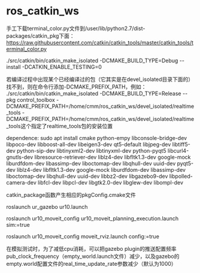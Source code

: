 # ros_catkin_ws


手工下载terminal_color.py文件到/user/lib/python2.7/dist-packages/catkin_pkg下面：
https://raw.githubusercontent.com/catkin/catkin_tools/master/catkin_tools/terminal_color.py

./src/catkin/bin/catkin_make_isolated -DCMAKE_BUILD_TYPE=Debug --install -DCATKIN_ENABLE_TESTING=0

若编译过程中出现某个已经编译过的包（它其实是在devel_isolated目录下面的）找不到，则在命令行添加-DCMAKE_PREFIX_PATH，例如：
 ./src/catkin/bin/catkin_make_isolated -DCMAKE_BUILD_TYPE=Release --pkg control_toolbox -DCMAKE_PREFIX_PATH=/home/cmm/ros_catkin_ws/devel_isolated/realtime_tools
 -DCMAKE_PREFIX_PATH=/home/cmm/ros_catkin_ws/devel_isolated/realtime_tools这个指定了realtime_tools包的安装位置


dependence:
sudo apt install cmake python-empy libconsole-bridge-dev libpoco-dev libboost-all-dev libeigen3-dev qt5-default libjpeg-dev libtiff5-dev python-sip-dev libtinyxml2-dev libtinyxml-dev python-pyqt5 libcurl4-gnutls-dev libresource-retriever-dev liblz4-dev libfltk1.3-dev google-mock liburdfdom-dev libassimp-dev liboctomap-dev libqhull-dev uuid-dev pyqt5-dev liblz4-dev libfltk1.3-dev google-mock liburdfdom-dev libassimp-dev liboctomap-dev libqhull-dev uuid-dev libbz2-dev libgazebo9-dev libpolled-camera-dev libfcl-dev libpcl-dev libgtk2.0-dev libglew-dev  libompl-dev

catkin_package函数产生相应的pkgConfig.cmake文件

roslaunch ur_gazebo ur10.launch

roslaunch ur10_moveit_config ur10_moveit_planning_execution.launch sim:=true

roslaunch ur10_moveit_config moveit_rviz.launch config:=true

在模拟测试时，为了减低cpu消耗，可以把gazebo plugin的推送配置频率pub_clock_frequency（empty_world.launch文件）减少，以及gazebo的empty.world配置文件的real_time_update_rate参数减少（默认为1000）
